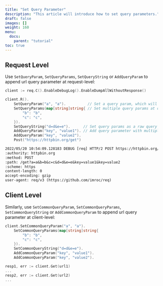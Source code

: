 ```yaml
---
title: "Set Query Parameter"
description: "This article will introduce how to set query parameters."
draft: false
images: []
weight: 160
menu:
  docs:
    parent: "tutorial"
toc: true
---
```



## Request Level

Use `SetQueryParam`, `SetQueryParams`, `SetQueryString` or `AddQueryParam` to append url query parameter at request-level:

```go
client := req.C().EnableDebugLog().EnableDumpAllWithoutResponse()

client.R().
    SetQueryParam("a", "a").          // Set a query param, which will be encoded as query parameter in url
    SetQueryParams(map[string]string{ // Set multiple query params at once
        "b": "b",
        "c": "c",
    }).
    SetQueryString("d=d&e=e").      // Set query params as a raw query string
    AddQueryParam("key", "value1"). // Add query parameter with multiple values
    AddQueryParam("key", "value2").
    Post("https://httpbin.org/get")
```

```txt
2022/05/20 10:54:09.128183 DEBUG [req] HTTP/2 POST https://httpbin.org/get?a=a&b=b&c=c&d=d&e=e&key=value1&key=value2
:authority: httpbin.org
:method: POST
:path: /get?a=a&b=b&c=c&d=d&e=e&key=value1&key=value2
:scheme: https
content-length: 0
accept-encoding: gzip
user-agent: req/v3 (https://github.com/imroc/req)
```

## Client Level

Similarly, use `SetCommonQueryParam`, `SetCommonQueryParams`, `SetCommonQueryString` or `AddCommonQueryParam` to append url query parameter at client-level:

```go
client.SetCommonQueryParam("a", "a").
    SetCommonQueryParams(map[string]string{
        "b": "b",
        "c": "c",
    }).
    SetCommonQueryString("d=d&e=e").
    AddCommonQueryParam("key", "value1").
    AddCommonQueryParam("key", "value2").

resp1, err := client.Get(url1)
...
resp2, err := client.Get(url2)
...
```
